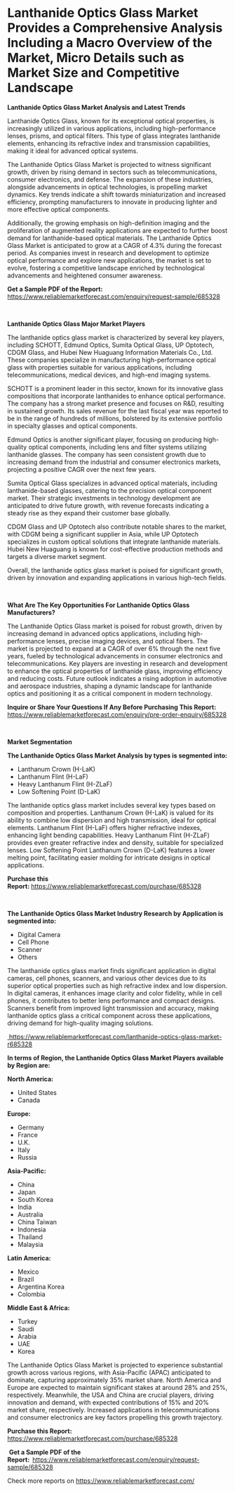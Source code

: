 <p><h1>Lanthanide Optics Glass Market Provides a Comprehensive Analysis Including a Macro Overview of the Market, Micro Details such as Market Size and Competitive Landscape</h1></p><p><strong>Lanthanide Optics Glass Market Analysis and Latest Trends</strong></p>
<p><p>Lanthanide Optics Glass, known for its exceptional optical properties, is increasingly utilized in various applications, including high-performance lenses, prisms, and optical filters. This type of glass integrates lanthanide elements, enhancing its refractive index and transmission capabilities, making it ideal for advanced optical systems.</p><p>The Lanthanide Optics Glass Market is projected to witness significant growth, driven by rising demand in sectors such as telecommunications, consumer electronics, and defense. The expansion of these industries, alongside advancements in optical technologies, is propelling market dynamics. Key trends indicate a shift towards miniaturization and increased efficiency, prompting manufacturers to innovate in producing lighter and more effective optical components.</p><p>Additionally, the growing emphasis on high-definition imaging and the proliferation of augmented reality applications are expected to further boost demand for lanthanide-based optical materials. The Lanthanide Optics Glass Market is anticipated to grow at a CAGR of 4.3% during the forecast period. As companies invest in research and development to optimize optical performance and explore new applications, the market is set to evolve, fostering a competitive landscape enriched by technological advancements and heightened consumer awareness.</p></p>
<p><strong>Get a Sample PDF of the Report:&nbsp;</strong> <a href="https://www.reliablemarketforecast.com/enquiry/request-sample/685328?utm_campaign=2950&utm_medium=2&utm_source=Github&utm_content=ia&utm_term=27032025&utm_id=lanthanide-optics-glass">https://www.reliablemarketforecast.com/enquiry/request-sample/685328</a></p>
<p>&nbsp;</p>
<p><strong>Lanthanide Optics Glass Major Market Players</strong></p>
<p><p>The lanthanide optics glass market is characterized by several key players, including SCHOTT, Edmund Optics, Sumita Optical Glass, UP Optotech, CDGM Glass, and Hubei New Huaguang Information Materials Co., Ltd. These companies specialize in manufacturing high-performance optical glass with properties suitable for various applications, including telecommunications, medical devices, and high-end imaging systems.</p><p>SCHOTT is a prominent leader in this sector, known for its innovative glass compositions that incorporate lanthanides to enhance optical performance. The company has a strong market presence and focuses on R&D, resulting in sustained growth. Its sales revenue for the last fiscal year was reported to be in the range of hundreds of millions, bolstered by its extensive portfolio in specialty glasses and optical components.</p><p>Edmund Optics is another significant player, focusing on producing high-quality optical components, including lens and filter systems utilizing lanthanide glasses. The company has seen consistent growth due to increasing demand from the industrial and consumer electronics markets, projecting a positive CAGR over the next few years.</p><p>Sumita Optical Glass specializes in advanced optical materials, including lanthanide-based glasses, catering to the precision optical component market. Their strategic investments in technology development are anticipated to drive future growth, with revenue forecasts indicating a steady rise as they expand their customer base globally.</p><p>CDGM Glass and UP Optotech also contribute notable shares to the market, with CDGM being a significant supplier in Asia, while UP Optotech specializes in custom optical solutions that integrate lanthanide materials. Hubei New Huaguang is known for cost-effective production methods and targets a diverse market segment.</p><p>Overall, the lanthanide optics glass market is poised for significant growth, driven by innovation and expanding applications in various high-tech fields.</p></p>
<p>&nbsp;</p>
<p><strong>What Are The Key Opportunities For Lanthanide Optics Glass Manufacturers?</strong></p>
<p><p>The Lanthanide Optics Glass market is poised for robust growth, driven by increasing demand in advanced optics applications, including high-performance lenses, precise imaging devices, and optical fibers. The market is projected to expand at a CAGR of over 6% through the next five years, fueled by technological advancements in consumer electronics and telecommunications. Key players are investing in research and development to enhance the optical properties of lanthanide glass, improving efficiency and reducing costs. Future outlook indicates a rising adoption in automotive and aerospace industries, shaping a dynamic landscape for lanthanide optics and positioning it as a critical component in modern technology.</p></p>
<p><strong>Inquire or Share Your Questions If Any Before Purchasing This Report:</strong> <a href="https://www.reliablemarketforecast.com/enquiry/pre-order-enquiry/685328?utm_campaign=2950&utm_medium=2&utm_source=Github&utm_content=ia&utm_term=27032025&utm_id=lanthanide-optics-glass">https://www.reliablemarketforecast.com/enquiry/pre-order-enquiry/685328</a></p>
<p>&nbsp;</p>
<p><strong>Market Segmentation</strong></p>
<p><strong>The Lanthanide Optics Glass Market Analysis by types is segmented into:</strong></p>
<p><ul><li>Lanthanum Crown (H-LaK)</li><li>Lanthanum Flint (H-LaF)</li><li>Heavy Lanthanum Flint (H-ZLaF)</li><li>Low Softening Point (D-LaK)</li></ul></p>
<p><p>The lanthanide optics glass market includes several key types based on composition and properties. Lanthanum Crown (H-LaK) is valued for its ability to combine low dispersion and high transmission, ideal for optical elements. Lanthanum Flint (H-LaF) offers higher refractive indexes, enhancing light bending capabilities. Heavy Lanthanum Flint (H-ZLaF) provides even greater refractive index and density, suitable for specialized lenses. Low Softening Point Lanthanum Crown (D-LaK) features a lower melting point, facilitating easier molding for intricate designs in optical applications.</p></p>
<p><strong>Purchase this Report:&nbsp;</strong><a href="https://www.reliablemarketforecast.com/purchase/685328?utm_campaign=2950&utm_medium=2&utm_source=Github&utm_content=ia&utm_term=27032025&utm_id=lanthanide-optics-glass">https://www.reliablemarketforecast.com/purchase/685328</a></p>
<p>&nbsp;</p>
<p><strong>The Lanthanide Optics Glass Market Industry Research by Application is segmented into:</strong></p>
<p><ul><li>Digital Camera</li><li>Cell Phone</li><li>Scanner</li><li>Others</li></ul></p>
<p><p>The lanthanide optics glass market finds significant application in digital cameras, cell phones, scanners, and various other devices due to its superior optical properties such as high refractive index and low dispersion. In digital cameras, it enhances image clarity and color fidelity, while in cell phones, it contributes to better lens performance and compact designs. Scanners benefit from improved light transmission and accuracy, making lanthanide optics glass a critical component across these applications, driving demand for high-quality imaging solutions.</p></p>
<p><a href="https://www.reliablemarketforecast.com/lanthanide-optics-glass-market-r685328?utm_campaign=2950&utm_medium=2&utm_source=Github&utm_content=ia&utm_term=27032025&utm_id=lanthanide-optics-glass">&nbsp;https://www.reliablemarketforecast.com/lanthanide-optics-glass-market-r685328</a></p>
<p><strong>In terms of Region, the Lanthanide Optics Glass Market Players available by Region are:</strong></p>
<p>
    <p> <strong> North America: </strong>
        <ul>
            <li>United States</li>
            <li>Canada</li>
        </ul>
        </p> 
    <p> <strong> Europe: </strong>
        <ul>
            <li>Germany</li>
            <li>France</li>
            <li>U.K.</li>
            <li>Italy</li>
            <li>Russia</li>
        </ul>
        </p> 
    <p> <strong> Asia-Pacific: </strong>
        <ul>
            <li>China</li>
            <li>Japan</li>
            <li>South Korea</li>
            <li>India</li>
            <li>Australia</li>
            <li>China Taiwan</li>
            <li>Indonesia</li>
            <li>Thailand</li>
            <li>Malaysia</li>
        </ul>
        </p> 
    <p> <strong> Latin America: </strong>
        <ul>
            <li>Mexico</li>
            <li>Brazil</li>
            <li>Argentina Korea</li>
            <li>Colombia</li>
        </ul>
        </p> 
    <p> <strong> Middle East & Africa: </strong>
        <ul>
            <li>Turkey</li>
            <li>Saudi</li>
            <li>Arabia</li>
            <li>UAE</li>
            <li>Korea</li>
        </ul>
    </p>
    </p>
<p><p>The Lanthanide Optics Glass Market is projected to experience substantial growth across various regions, with Asia-Pacific (APAC) anticipated to dominate, capturing approximately 35% market share. North America and Europe are expected to maintain significant stakes at around 28% and 25%, respectively. Meanwhile, the USA and China are crucial players, driving innovation and demand, with expected contributions of 15% and 20% market share, respectively. Increased applications in telecommunications and consumer electronics are key factors propelling this growth trajectory.</p></p>
<p><strong>Purchase this Report: </strong><a href="https://www.reliablemarketforecast.com/purchase/685328?utm_campaign=2950&utm_medium=2&utm_source=Github&utm_content=ia&utm_term=27032025&utm_id=lanthanide-optics-glass">https://www.reliablemarketforecast.com/purchase/685328</a></p>
<p>&nbsp;<strong>Get a Sample PDF of the Report:&nbsp;&nbsp;</strong><a href="https://www.reliablemarketforecast.com/enquiry/request-sample/685328?utm_campaign=2950&utm_medium=2&utm_source=Github&utm_content=ia&utm_term=27032025&utm_id=lanthanide-optics-glass">https://www.reliablemarketforecast.com/enquiry/request-sample/685328</a></p>
<p><strong></strong></p>
<p>Check more reports on <a href="https://www.reliablemarketforecast.com/?utm_campaign=2950&utm_medium=2&utm_source=Github&utm_content=ia&utm_term=27032025&utm_id=lanthanide-optics-glass">https://www.reliablemarketforecast.com/</a></p>